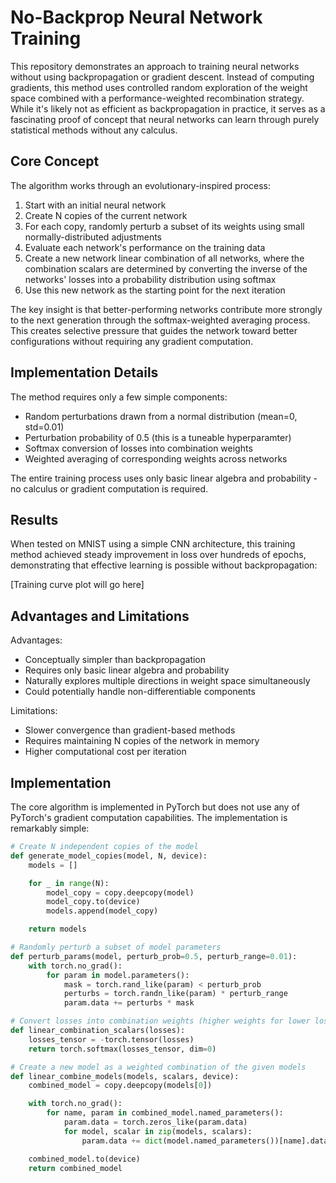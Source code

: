 # No-Backprop Neural Network Training

This repository demonstrates an approach to training neural networks without using backpropagation or gradient descent. Instead of computing gradients, this method uses controlled random exploration of the weight space combined with a performance-weighted recombination strategy. While it's likely not as efficient as backpropagation in practice, it serves as a fascinating proof of concept that neural networks can learn through purely statistical methods without any calculus.

## Core Concept

The algorithm works through an evolutionary-inspired process:

1. Start with an initial neural network
2. Create N copies of the current network
3. For each copy, randomly perturb a subset of its weights using small normally-distributed adjustments
4. Evaluate each network's performance on the training data
5. Create a new network linear combination of all networks, where the combination scalars are determined by converting the inverse of the networks' losses into a probability distribution using softmax
6. Use this new network as the starting point for the next iteration

The key insight is that better-performing networks contribute more strongly to the next generation through the softmax-weighted averaging process. This creates selective pressure that guides the network toward better configurations without requiring any gradient computation.

## Implementation Details

The method requires only a few simple components:

- Random perturbations drawn from a normal distribution (mean=0, std=0.01)
- Perturbation probability of 0.5 (this is a tuneable hyperparamter)
- Softmax conversion of losses into combination weights
- Weighted averaging of corresponding weights across networks

The entire training process uses only basic linear algebra and probability - no calculus or gradient computation is required.

## Results

When tested on MNIST using a simple CNN architecture, this training method achieved steady improvement in loss over hundreds of epochs, demonstrating that effective learning is possible without backpropagation:

[Training curve plot will go here]

## Advantages and Limitations

Advantages:
- Conceptually simpler than backpropagation
- Requires only basic linear algebra and probability
- Naturally explores multiple directions in weight space simultaneously
- Could potentially handle non-differentiable components

Limitations:
- Slower convergence than gradient-based methods
- Requires maintaining N copies of the network in memory
- Higher computational cost per iteration

## Implementation

The core algorithm is implemented in PyTorch but does not use any of PyTorch's gradient computation capabilities. The implementation is remarkably simple:

```python
# Create N independent copies of the model
def generate_model_copies(model, N, device):
    models = []

    for _ in range(N):
        model_copy = copy.deepcopy(model)
        model_copy.to(device)
        models.append(model_copy)

    return models

# Randomly perturb a subset of model parameters
def perturb_params(model, perturb_prob=0.5, perturb_range=0.01):
    with torch.no_grad():
        for param in model.parameters():
            mask = torch.rand_like(param) < perturb_prob
            perturbs = torch.randn_like(param) * perturb_range
            param.data += perturbs * mask

# Convert losses into combination weights (higher weights for lower losses)
def linear_combination_scalars(losses):
    losses_tensor = -torch.tensor(losses)
    return torch.softmax(losses_tensor, dim=0)

# Create a new model as a weighted combination of the given models
def linear_combine_models(models, scalars, device):
    combined_model = copy.deepcopy(models[0])

    with torch.no_grad():
        for name, param in combined_model.named_parameters():
            param.data = torch.zeros_like(param.data)
            for model, scalar in zip(models, scalars):
                param.data += dict(model.named_parameters())[name].data * scalar

    combined_model.to(device)
    return combined_model
```
